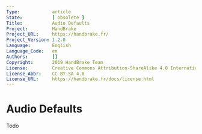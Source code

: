 ```yaml
---
Type:            article
State:           [ obsolete ]
Title:           Audio Defaults
Project:         HandBrake
Project_URL:     https://handbrake.fr/
Project_Version: 1.2.0
Language:        English
Language_Code:   en
Authors:         []
Copyright:       2019 HandBrake Team
License:         Creative Commons Attribution-ShareAlike 4.0 International
License_Abbr:    CC BY-SA 4.0
License_URL:     https://handbrake.fr/docs/license.html
---
```


Audio Defaults
=============================

Todo
